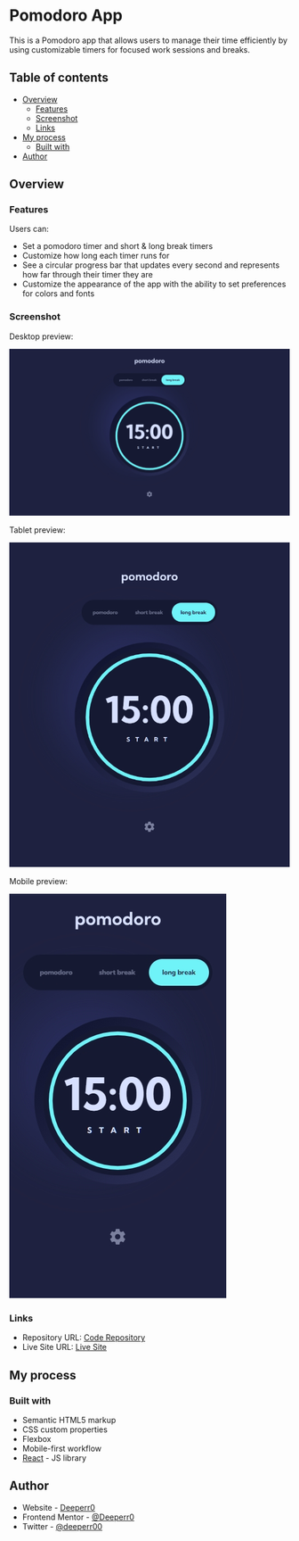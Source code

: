 # Pomodoro App

This is a Pomodoro app that allows users to manage their time efficiently by using customizable timers for focused work sessions and breaks.

## Table of contents

- [Overview](#overview)
  - [Features](#features)
  - [Screenshot](#screenshot)
  - [Links](#links)
- [My process](#my-process)
  - [Built with](#built-with)
- [Author](#author)

## Overview

### Features

Users can:

- Set a pomodoro timer and short & long break timers
- Customize how long each timer runs for
- See a circular progress bar that updates every second and represents how far through their timer they are
- Customize the appearance of the app with the ability to set preferences for colors and fonts

### Screenshot

Desktop preview:

![Desktop preview](<MacBook Pro-1725555905393.jpeg>)

Tablet preview:

![Tablet preview](iPad-1725555926867.jpeg)

Mobile preview:

![Mobile preview](<iPhone 12 Pro-1725555978234.jpeg>)

### Links

- Repository URL: [Code Repository](https://www.frontendmentor.io/learning-paths/advanced-css-techniques-vdOtKjIC4V/steps/66ce1efa3c19191dc3d477c6/challenge/refactor)
- Live Site URL: [Live Site](https://pomodoro-timer-responsive.netlify.app)

## My process

### Built with

- Semantic HTML5 markup
- CSS custom properties
- Flexbox
- Mobile-first workflow
- [React](https://reactjs.org/) - JS library

## Author

- Website - [Deeperr0](https://www.github.com/Deeperr0)
- Frontend Mentor - [@Deeperr0](https://www.frontendmentor.io/profile/Deeperr0)
- Twitter - [@deeperr00](https://www.twitter.com/deeperr00)
